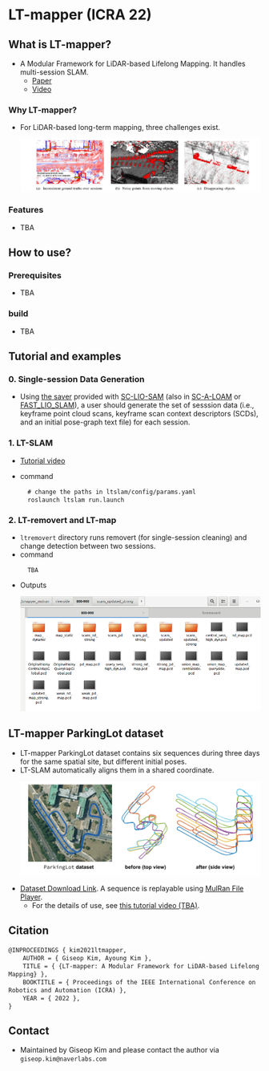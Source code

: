 # LT-mapper (ICRA 22)

<!-- ------------------------------------------ -->
## What is LT-mapper?
- A Modular Framework for LiDAR-based Lifelong Mapping. It handles multi-session SLAM.
  - [Paper](./doc/ltmapper-v1.pdf)
  - [Video](https://youtu.be/vlYKfp1p2j8)

### Why LT-mapper?
- For LiDAR-based long-term mapping, three challenges exist. 
  <p align="center"><img src="doc/whyltmapper.png" width=1000></p>

### Features 
- TBA


<!-- ------------------------------------------ -->
## How to use?

### Prerequisites 
- TBA

### build 
- TBA
 
<!-- ------------------------------------------ -->
## Tutorial and examples

### 0. Single-session Data Generation 
- Using [the saver](https://github.com/gisbi-kim/SC-LIO-SAM#applications) provided with [SC-LIO-SAM](https://github.com/gisbi-kim/SC-LIO-SAM) (also in [SC-A-LOAM](https://github.com/gisbi-kim/SC-A-LOAM)  or [FAST_LIO_SLAM](https://github.com/gisbi-kim/FAST_LIO_SLAM)), a user should generate the set of sesssion data (i.e., keyframe point cloud scans, keyframe scan context descriptors (SCDs), and an initial pose-graph text file) for each session. 

### 1. LT-SLAM 
- [Tutorial video](https://youtu.be/BXBTVurNToU)
 
- command
  ```
    # change the paths in ltslam/config/params.yaml
    roslaunch ltslam run.launch
  ```

### 2. LT-removert and LT-map
- `ltremovert` directory runs removert (for single-session cleaning) and change detection between two sessions. 
- command
  ```
    TBA
  ```
- Outputs
  <p align="center"><img src="doc/ltremovert_and_map_results.png" width=600></p>


<!-- ------------------------------------------ -->
## LT-mapper ParkingLot dataset 
- LT-mapper ParkingLot dataset contains six sequences during three days for the same spatial site, but different initial poses. 
- LT-SLAM automatically aligns them in a shared coordinate.
  <p align="center"><img src="doc/ltparkinglot.png" width=630></p>
- [Dataset Download Link](https://bit.ly/ltmapper_parkinglot_data). A sequence is replayable using [MulRan File Player](https://github.com/irapkaist/file_player_mulran). 
  - For the details of use, see [this tutorial video (TBA)](TBA). 

<!-- ------------------------------------------ -->
## Citation
```
@INPROCEEDINGS { kim2021ltmapper,
    AUTHOR = { Giseop Kim, Ayoung Kim },
    TITLE = { {LT-mapper: A Modular Framework for LiDAR-based Lifelong Mapping} },
    BOOKTITLE = { Proceedings of the IEEE International Conference on Robotics and Automation (ICRA) },
    YEAR = { 2022 },
}
```

<!-- ------------------------------------------ -->
## Contact 
- Maintained by Giseop Kim and please contact the author via ``giseop.kim@naverlabs.com``

